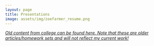 ```yaml
---
layout: page
title: Presentations
image: assets/img/zoefarmer_resume.png
---
```


[*Old content from college can be found here. Note that these are older articles/homework sets and will not
reflect my current work!*](/college)
